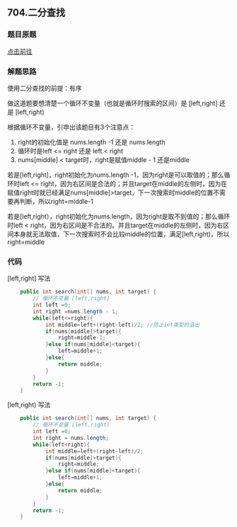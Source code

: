
## 704.二分查找

### 题目原题

[点击前往](https://leetcode.cn/problems/binary-search/description/)

### 解题思路

使用二分查找的前提：有序


做这道题要想清楚一个循环不变量（也就是循环时搜索的区间）是 [left,right] 还是 [left,right)

根据循环不变量，引申出该题目有3个注意点：
1. right的初始化值是 nums.length -1 还是 nums.length
2. 循环时是left <= right 还是 left < right
3. nums[middle] < target时，right是赋值middle - 1 还是middle 



若是[left,right]，right初始化为nums.length -1，因为right是可以取值的；那么循环时left <= right，因为右区间是合法的；并且target在middle的左侧时，因为在赋值right时就已经满足nums[middle]>target，下一次搜索时middle的位置不需要再判断，所以right=middle-1

若是[left,right），right初始化为nums.length，因为right是取不到值的；那么循环时left < right，因为右区间是不合法的。并且target在middle的左侧时，因为右区间本身就无法取值，下一次搜索时不会比较middle的位置，满足[left,right)，所以right=middle



### 代码
[left,right] 写法
```java
    public int search(int[] nums, int target) {
        // 循环不变量 [left,right]
        int left =0;
        int right =nums.length - 1;
        while(left<=right){
            int middle=left+(right-left)/2; //防止int类型的溢出
            if(nums[middle]>target){
                right=middle-1;
            }else if(nums[middle]<target){
                left=middle+1;
            }else{
                return middle;
            }
        }
        return -1;
    }
```
[left,right) 写法
```java
    public int search(int[] nums, int target) {
        // 循环不变量 [left,right)
        int left =0;
        int right = nums.length;
        while(left<right){
            int middle=left+(right-left)/2;
            if(nums[middle]>target){
                right=middle;
            }else if(nums[middle]<target){
                left=middle+1;
            }else{
                return middle;
            }
        }
        return -1;
    }
```